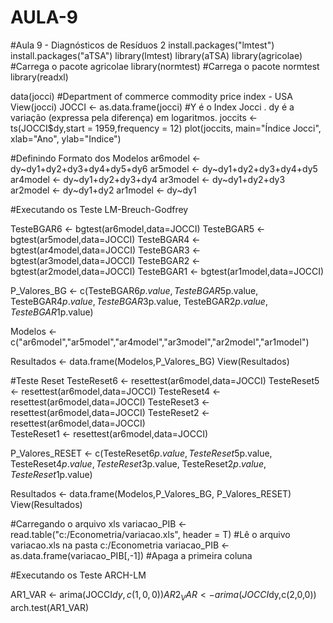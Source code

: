 # AULA-9
#Aula 9 - Diagnósticos de Resíduos 2
install.packages("lmtest")
install.packages("aTSA")
library(lmtest)
library(aTSA)
library(agricolae)                                                    #Carrega o pacote agricolae
library(normtest)                                                     #Carrega o pacote normtest
library(readxl) 



data(jocci)                                                       #Department of commerce commodity price index - USA
View(jocci)
JOCCI <- as.data.frame(jocci)                                     #Y é o Index Jocci . dy é a variação (expressa pela diferença) em logaritmos.
joccits <- ts(JOCCI$dy,start = 1959,frequency = 12)
plot(joccits, main="Índice Jocci", xlab="Ano", ylab="Indice")

#Definindo Formato dos Modelos
ar6model <- dy~dy1+dy2+dy3+dy4+dy5+dy6
ar5model <- dy~dy1+dy2+dy3+dy4+dy5
ar4model <- dy~dy1+dy2+dy3+dy4
ar3model <- dy~dy1+dy2+dy3
ar2model <- dy~dy1+dy2
ar1model <- dy~dy1

#Executando os Teste LM-Breuch-Godfrey

TesteBGAR6 <- bgtest(ar6model,data=JOCCI)
TesteBGAR5 <- bgtest(ar5model,data=JOCCI)
TesteBGAR4 <- bgtest(ar4model,data=JOCCI)
TesteBGAR3 <- bgtest(ar3model,data=JOCCI)
TesteBGAR2 <- bgtest(ar2model,data=JOCCI)
TesteBGAR1 <- bgtest(ar1model,data=JOCCI)

P_Valores_BG <- c(TesteBGAR6$p.value,
               TesteBGAR5$p.value,
               TesteBGAR4$p.value,
               TesteBGAR3$p.value,
               TesteBGAR2$p.value,
               TesteBGAR1$p.value)

Modelos <- c("ar6model","ar5model","ar4model","ar3model","ar2model","ar1model") 

Resultados <- data.frame(Modelos,P_Valores_BG)
View(Resultados)


#Teste Reset
TesteReset6 <- resettest(ar6model,data=JOCCI)
TesteReset5 <- resettest(ar6model,data=JOCCI)
TesteReset4 <- resettest(ar6model,data=JOCCI)
TesteReset3 <- resettest(ar6model,data=JOCCI)
TesteReset2 <- resettest(ar6model,data=JOCCI)  
TesteReset1 <- resettest(ar6model,data=JOCCI) 

P_Valores_RESET <- c(TesteReset6$p.value,
                     TesteReset5$p.value,
                     TesteReset4$p.value,
                     TesteReset3$p.value,
                     TesteReset2$p.value,
                     TesteReset1$p.value)

Resultados <- data.frame(Modelos,P_Valores_BG, P_Valores_RESET)
View(Resultados)


#Carregando o arquivo xls
variacao_PIB <- read.table("c:/Econometria/variacao.xls", header = T)                 #Lê o arquivo variacao.xls na pasta c:/Econometria
variacao_PIB <- as.data.frame(variacao_PIB[,-1])                                      #Apaga a primeira coluna



#Executando os Teste ARCH-LM
      
AR1_VAR <- arima(JOCCI$dy,c(1,0,0))
AR2_VAR <- arima(JOCCI$dy,c(2,0,0))
arch.test(AR1_VAR)
